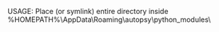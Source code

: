 USAGE:
    Place (or symlink) entire directory inside %HOMEPATH%\AppData\Roaming\autopsy\python_modules\

